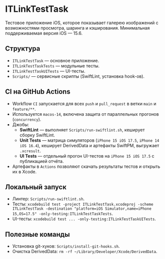 # ITLinkTestTask

Тестовое приложение iOS, которое показывает галерею изображений с возможностями просмотра, шаринга и кэширования. Минимальная поддерживаемая версия iOS — 15.6.

## Структура
- `ITLinkTestTask` — основное приложение.
- `ITLinkTestTaskTests` — модульные тесты.
- `ITLinkTestTaskUITests` — UI-тесты.
- `Scripts/` — сервисные скрипты (SwiftLint, установка hook-ов).

## CI на GitHub Actions
- Workflow `CI` запускается для всех `push` и `pull_request` в ветки `main` и `feature/**`.
- Используется `macos-14`, включена защита от параллельных прогонов (`concurrency`).
- Джобы:
  - **SwiftLint** — выполняет `Scripts/run-swiftlint.sh`, кеширует сборку SwiftLint.
  - **Unit Tests** — матрица симуляторов (`iPhone 15 iOS 17.5`, `iPhone 14 iOS 16.4`), кеширует DerivedData и артефакты SwiftPM, выгружает `.xcresult`.
  - **UI Tests** — отдельный прогон UI-тестов на `iPhone 15 iOS 17.5` с публикацией отчёта.
- Артефакты в `Actions` позволяют скачать результаты тестов и открыть их в Xcode.

## Локальный запуск
- Линтер: `Scripts/run-swiftlint.sh`.
- Тесты: `xcodebuild test -project ITLinkTestTask.xcodeproj -scheme ITLinkTestTask -destination "platform=iOS Simulator,name=iPhone 15,OS=17.5" -only-testing:ITLinkTestTaskTests`.
- UI-тесты: `xcodebuild test ... -only-testing:ITLinkTestTaskUITests`.

## Полезные команды
- Установка git-хуков: `Scripts/install-git-hooks.sh`.
- Очистка DerivedData: `rm -rf ~/Library/Developer/Xcode/DerivedData`.
